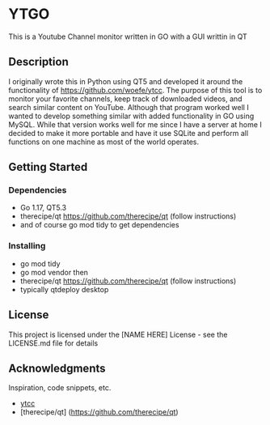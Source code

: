 # YTGO

This is a Youtube Channel monitor written in GO with a GUI writtin in QT 

## Description

I originally wrote this in Python using QT5 and developed it around the functionality of https://github.com/woefe/ytcc. The purpose of this tool
is to monitor your favorite channels, keep track of downloaded videos, and search similar content on YouTube.
Although that program worked well I wanted to develop something similar with added functionality in GO using MySQL. While that version works well for me
since I have a server at home I decided to make it more portable and have it use SQLite and perform all functions on one machine as most of the world operates.

## Getting Started

### Dependencies

* Go 1.17, QT5.3
* therecipe/qt https://github.com/therecipe/qt (follow instructions)
* and of course go mod tidy to get dependencies 


### Installing

* go mod tidy
* go mod vendor
  then
* therecipe/qt https://github.com/therecipe/qt (follow instructions)
* typically qtdeploy desktop

## License

This project is licensed under the [NAME HERE] License - see the LICENSE.md file for details

## Acknowledgments

Inspiration, code snippets, etc.
* [ytcc](https://github.com/woefe/ytcc)
* [therecipe/qt] (https://github.com/therecipe/qt)